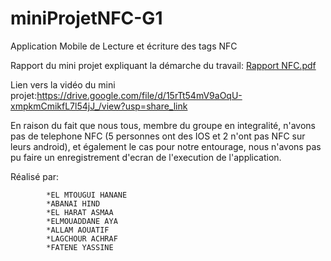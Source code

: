 # miniProjetNFC-G1
Application Mobile de Lecture et écriture des tags NFC


Rapport du mini projet expliquant la démarche du travail:
[Rapport NFC.pdf](https://github.com/MBDS-MARRAKECH/miniProjetNFC-G1/files/10551121/Rapport.NFC.pdf)

Lien vers la vidéo du mini projet:https://drive.google.com/file/d/15rTt54mV9aOqU-xmpkmCmikfL7l54jJ_/view?usp=share_link

En raison du fait que nous tous, membre du groupe en integralité, n'avons pas de telephone NFC (5 personnes ont des IOS et 2 n'ont pas NFC sur leurs android), et également le cas pour notre entourage, nous n'avons pas pu faire un enregistrement d'ecran de l'execution de l'application.

Réalisé par:

            *EL MTOUGUI HANANE
            *ABANAI HIND
            *EL HARAT ASMAA
            *ELMOUADDANE AYA
            *ALLAM AOUATIF
            *LAGCHOUR ACHRAF
            *FATENE YASSINE
